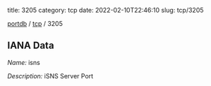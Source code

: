 title: 3205
category: tcp
date: 2022-02-10T22:46:10
slug: tcp/3205

[portdb](/) / [tcp](/category/tcp.html) / 3205


## IANA Data

_Name:_ isns

_Description:_ iSNS Server Port

